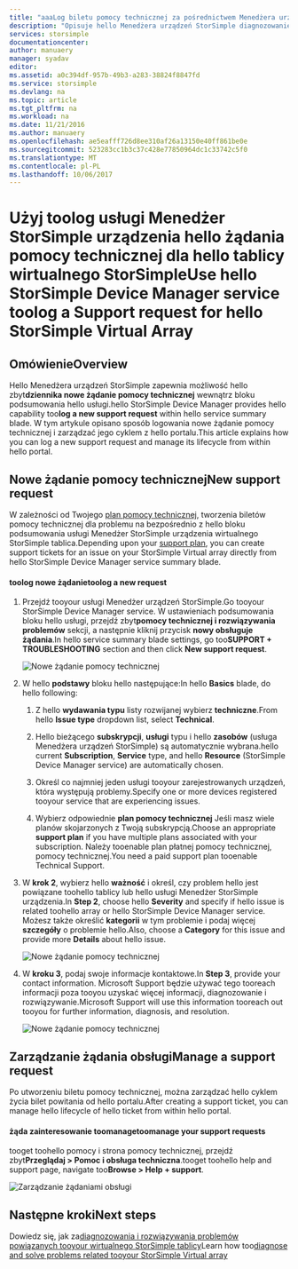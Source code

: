 ```yaml
---
title: "aaaLog biletu pomocy technicznej za pośrednictwem Menedżera urządzeń StorSimple | Dokumentacja firmy Microsoft"
description: "Opisuje hello Menedżera urządzeń StorSimple diagnozowanie możliwości i wyjaśniono, jak toouse on tootroubleshoot tablica wirtualne StorSimple."
services: storsimple
documentationcenter: 
author: manuaery
manager: syadav
editor: 
ms.assetid: a0c394df-957b-49b3-a283-38824f8847fd
ms.service: storsimple
ms.devlang: na
ms.topic: article
ms.tgt_pltfrm: na
ms.workload: na
ms.date: 11/21/2016
ms.author: manuaery
ms.openlocfilehash: ae5eafff726d8ee310af26a13150e40ff861be0e
ms.sourcegitcommit: 523283cc1b3c37c428e77850964dc1c33742c5f0
ms.translationtype: MT
ms.contentlocale: pl-PL
ms.lasthandoff: 10/06/2017
---
```

# <a name="use-hello-storsimple-device-manager-service-toolog-a-support-request-for-hello-storsimple-virtual-array"></a><span data-ttu-id="c3195-103">Użyj toolog usługi Menedżer StorSimple urządzenia hello żądania pomocy technicznej dla hello tablicy wirtualnego StorSimple</span><span class="sxs-lookup"><span data-stu-id="c3195-103">Use hello StorSimple Device Manager service toolog a Support request for hello StorSimple Virtual Array</span></span>

## <a name="overview"></a><span data-ttu-id="c3195-104">Omówienie</span><span class="sxs-lookup"><span data-stu-id="c3195-104">Overview</span></span>

<span data-ttu-id="c3195-105">Hello Menedżera urządzeń StorSimple zapewnia możliwość hello zbyt**dziennika nowe żądanie pomocy technicznej** wewnątrz bloku podsumowania hello usługi.</span><span class="sxs-lookup"><span data-stu-id="c3195-105">hello StorSimple Device Manager provides hello capability too**log a new support request** within hello service summary blade.</span></span> <span data-ttu-id="c3195-106">W tym artykule opisano sposób logowania nowe żądanie pomocy technicznej i zarządzać jego cyklem z hello portalu.</span><span class="sxs-lookup"><span data-stu-id="c3195-106">This article explains how you can log a new support request and manage its lifecycle from within hello portal.</span></span>

## <a name="new-support-request"></a><span data-ttu-id="c3195-107">Nowe żądanie pomocy technicznej</span><span class="sxs-lookup"><span data-stu-id="c3195-107">New support request</span></span>

<span data-ttu-id="c3195-108">W zależności od Twojego [plan pomocy technicznej](https://azure.microsoft.com/support/plans/), tworzenia biletów pomocy technicznej dla problemu na bezpośrednio z hello bloku podsumowania usługi Menedżer StorSimple urządzenia wirtualnego StorSimple tablica.</span><span class="sxs-lookup"><span data-stu-id="c3195-108">Depending upon your [support plan](https://azure.microsoft.com/support/plans/), you can create support tickets for an issue on your StorSimple Virtual array directly from hello StorSimple Device Manager service summary blade.</span></span>

#### <a name="toolog-a-new-request"></a><span data-ttu-id="c3195-109">toolog nowe żądanie</span><span class="sxs-lookup"><span data-stu-id="c3195-109">toolog a new request</span></span>

1. <span data-ttu-id="c3195-110">Przejdź tooyour usługi Menedżer urządzeń StorSimple.</span><span class="sxs-lookup"><span data-stu-id="c3195-110">Go tooyour StorSimple Device Manager service.</span></span> <span data-ttu-id="c3195-111">W ustawieniach podsumowania bloku hello usługi, przejdź zbyt**pomocy technicznej i rozwiązywania problemów** sekcji, a następnie kliknij przycisk **nowy obsługuje żądania**.</span><span class="sxs-lookup"><span data-stu-id="c3195-111">In hello service summary blade settings, go too**SUPPORT + TROUBLESHOOTING** section and then click **New support request**.</span></span>
   
    ![Nowe żądanie pomocy technicznej](./media/storsimple-virtual-array-log-support-ticket/log-support-ticket1.png)

2. <span data-ttu-id="c3195-113">W hello **podstawy** bloku hello następujące:</span><span class="sxs-lookup"><span data-stu-id="c3195-113">In hello **Basics** blade, do hello following:</span></span>

    1. <span data-ttu-id="c3195-114">Z hello **wydawania typu** listy rozwijanej wybierz **techniczne**.</span><span class="sxs-lookup"><span data-stu-id="c3195-114">From hello **Issue type** dropdown list, select **Technical**.</span></span> 
    
    2. <span data-ttu-id="c3195-115">Hello bieżącego **subskrypcji**, **usługi** typu i hello **zasobów** (usługa Menedżera urządzeń StorSimple) są automatycznie wybrana.</span><span class="sxs-lookup"><span data-stu-id="c3195-115">hello current **Subscription**, **Service** type, and hello **Resource** (StorSimple Device Manager service) are automatically chosen.</span></span> 

    3. <span data-ttu-id="c3195-116">Określ co najmniej jeden usługi tooyour zarejestrowanych urządzeń, która występują problemy.</span><span class="sxs-lookup"><span data-stu-id="c3195-116">Specify one or more devices registered tooyour service that are experiencing issues.</span></span>

    4. <span data-ttu-id="c3195-117">Wybierz odpowiednie **plan pomocy technicznej** Jeśli masz wiele planów skojarzonych z Twoją subskrypcją.</span><span class="sxs-lookup"><span data-stu-id="c3195-117">Choose an appropriate **support plan** if you have multiple plans associated with your subscription.</span></span> <span data-ttu-id="c3195-118">Należy tooenable plan płatnej pomocy technicznej, pomocy technicznej.</span><span class="sxs-lookup"><span data-stu-id="c3195-118">You need a paid support plan tooenable Technical Support.</span></span>

3. <span data-ttu-id="c3195-119">W **krok 2**, wybierz hello **ważność** i określ, czy problem hello jest powiązane toohello tablicy lub hello usługi Menedżer StorSimple urządzenia.</span><span class="sxs-lookup"><span data-stu-id="c3195-119">In **Step 2**, choose hello **Severity** and specify if hello issue is related toohello array or hello StorSimple Device Manager service.</span></span> <span data-ttu-id="c3195-120">Możesz także określić **kategorii** w tym problemie i podaj więcej **szczegóły** o problemie hello.</span><span class="sxs-lookup"><span data-stu-id="c3195-120">Also, choose a **Category** for this issue and provide more **Details** about hello issue.</span></span>
   
    ![Nowe żądanie pomocy technicznej](./media/storsimple-virtual-array-log-support-ticket/log-support-ticket2.png)

4. <span data-ttu-id="c3195-122">W **kroku 3**, podaj swoje informacje kontaktowe.</span><span class="sxs-lookup"><span data-stu-id="c3195-122">In **Step 3**, provide your contact information.</span></span> <span data-ttu-id="c3195-123">Microsoft Support będzie używać tego tooreach informacji poza tooyou uzyskać więcej informacji, diagnozowanie i rozwiązywanie.</span><span class="sxs-lookup"><span data-stu-id="c3195-123">Microsoft Support will use this information tooreach out tooyou for further information, diagnosis, and resolution.</span></span>
   
    ![Nowe żądanie pomocy technicznej](./media/storsimple-virtual-array-log-support-ticket/log-support-ticket3.png)

## <a name="manage-a-support-request"></a><span data-ttu-id="c3195-125">Zarządzanie żądania obsługi</span><span class="sxs-lookup"><span data-stu-id="c3195-125">Manage a support request</span></span>

<span data-ttu-id="c3195-126">Po utworzeniu biletu pomocy technicznej, można zarządzać hello cyklem życia bilet powitania od hello portalu.</span><span class="sxs-lookup"><span data-stu-id="c3195-126">After creating a support ticket, you can manage hello lifecycle of hello ticket from within hello portal.</span></span>

#### <a name="toomanage-your-support-requests"></a><span data-ttu-id="c3195-127">żąda zainteresowanie toomanage</span><span class="sxs-lookup"><span data-stu-id="c3195-127">toomanage your support requests</span></span>

<span data-ttu-id="c3195-128">tooget toohello pomocy i strona pomocy technicznej, przejdź zbyt**Przeglądaj > Pomoc i obsługa techniczna**.</span><span class="sxs-lookup"><span data-stu-id="c3195-128">tooget toohello help and support page, navigate too**Browse > Help + support**.</span></span>

![Zarządzanie żądaniami obsługi](./media/storsimple-virtual-array-log-support-ticket/manage-support-tickets.png)

## <a name="next-steps"></a><span data-ttu-id="c3195-130">Następne kroki</span><span class="sxs-lookup"><span data-stu-id="c3195-130">Next steps</span></span>

<span data-ttu-id="c3195-131">Dowiedz się, jak za[diagnozowania i rozwiązywania problemów powiązanych tooyour wirtualnego StorSimple tablicy](storsimple-virtual-array-diagnose-problems.md)</span><span class="sxs-lookup"><span data-stu-id="c3195-131">Learn how too[diagnose and solve problems related tooyour StorSimple Virtual array](storsimple-virtual-array-diagnose-problems.md)</span></span>


